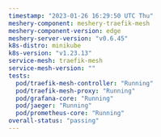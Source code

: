 ```yaml
---
timestamp: "2023-01-26 16:29:50 UTC Thu"
meshery-component: meshery-traefik-mesh
meshery-component-version: edge
meshery-server-version: "v0.6.45"
k8s-distro: minikube
k8s-version: "v1.23.13"
service-mesh: traefik-mesh
service-mesh-version: ""
tests:
  pod/traefik-mesh-controller: "Running"
  pod/traefik-mesh-proxy: "Running"
  pod/grafana-core: "Running"
  pod/jaeger: "Running"
  pod/prometheus-core: "Running"
overall-status: "passing"
---
```

